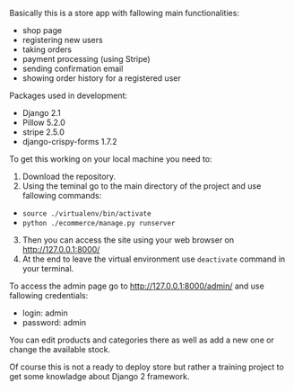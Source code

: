 Basically this is a store app with fallowing main functionalities:
- shop page
- registering new users
- taking orders
- payment processing (using Stripe)
- sending confirmation email
- showing order history for a registered user


Packages used in development:
- Django 2.1
- Pillow 5.2.0
- stripe 2.5.0
- django-crispy-forms 1.7.2


To get this working on your local machine you need to:
1. Download the repository.
2. Using the teminal go to the main directory of the project and use fallowing commands:
- `source ./virtualenv/bin/activate`
- `python ./ecommerce/manage.py runserver`
3. Then you can access the site using your web browser on http://127.0.0.1:8000/
4. At the end to leave the virtual environment use `deactivate` command in your terminal.


To access the admin page go to http://127.0.0.1:8000/admin/ and use fallowing credentials:
- login: admin
- password: admin

You can edit products and categories there as well as add a new one or change the available stock. 


Of course this is not a ready to deploy store but rather a training project to get some knowladge about Django 2 framework.
